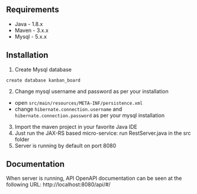## Requirements
- Java - 1.8.x
- Maven - 3.x.x
- Mysql - 5.x.x

## Installation
1. Create Mysql database
```
create database kanban_board
```
2. Change mysql username and password as per your installation
- open `src/main/resources/META-INF/persistence.xml`
- change `hibernate.connection.username` and `hibernate.connection.password` as per your mysql installation
3. Import the maven project in your favorite Java IDE
4. Just run the JAX-RS based micro-service: run RestServer.java in the src folder
5. Server is running by default on port 8080

## Documentation
When server is running, API OpenAPI documentation can be seen at the following URL: http://localhost:8080/api/#/



